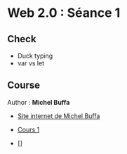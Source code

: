 # Web 2.0 : Séance 1

## Check

* Duck typing
* var vs let

## Course

Author : **Michel Buffa**

* [Site internet de Michel Buffa](http://miageprojet2.unice.fr/Intranet_de_Michel_Buffa)

* [Cours 1](http://miageprojet2.unice.fr/Intranet_de_Michel_Buffa/Master_IFI_-_WebSciences_-_2017%2f%2f2018)

* []